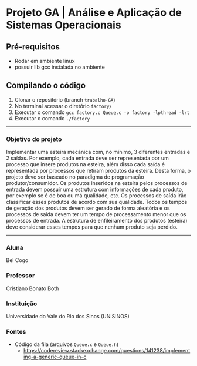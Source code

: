 # Projeto GA | Análise e Aplicação de Sistemas Operacionais

## Pré-requisitos
- Rodar em ambiente linux
- possuir lib gcc instalada no ambiente

## Compilando o código
1. Clonar o repositório (branch `trabalho-GA`)
1. No terminal acessar o diretório `factory/`
1. Executar o comando `gcc factory.c Queue.c -o factory -lpthread -lrt`
1. Executar o comando `./factory`

____

### Objetivo do projeto
Implementar uma esteira mecânica com, no mínimo, 3 diferentes entradas e 2 saídas. Por exemplo, cada entrada deve ser representada por um processo que insere produtos na esteira, além disso cada saída é representada por processos que retiram produtos da esteira. Desta forma, o projeto deve ser baseado no paradigma de programação produtor/consumidor. Os produtos inseridos na esteira pelos processos de entrada devem possuir uma estrutura com informações de cada produto, por exemplo se é de boa ou má qualidade, etc. Os processos de saída irão classificar esses produtos de acordo com sua qualidade. Todos os tempos de geração dos produtos devem ser gerado de forma aleatória e os processos de saída devem ter um tempo de processamento menor que os processos de entrada. A estrutura de enfileiramento dos produtos (esteira) deve considerar esses tempos para que nenhum produto seja perdido.

____

### Aluna

Bel Cogo

### Professor

Cristiano Bonato Both

### Instituição

Universidade do Vale do Rio dos Sinos (UNISINOS)

### Fontes
- Código da fila (arquivos `Queue.c` e `Queue.h`)
    - https://codereview.stackexchange.com/questions/141238/implementing-a-generic-queue-in-c